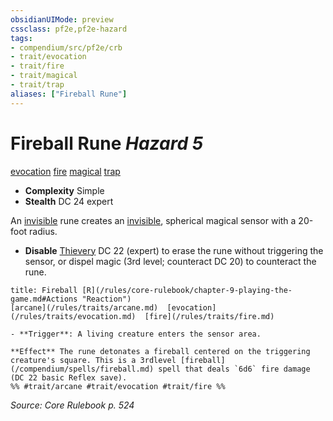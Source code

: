 ```yaml
---
obsidianUIMode: preview
cssclass: pf2e,pf2e-hazard
tags:
- compendium/src/pf2e/crb
- trait/evocation
- trait/fire
- trait/magical
- trait/trap
aliases: ["Fireball Rune"]
---
```

# Fireball Rune *Hazard 5*  
[evocation](/rules/traits/evocation.md)  [fire](/rules/traits/fire.md)  [magical](/rules/traits/magical.md)  [trap](/rules/traits/trap.md)  

- **Complexity** Simple
- **Stealth** DC 24 expert  

An [invisible](/rules/conditions.md#Invisible) rune creates an [invisible](/rules/conditions.md#Invisible), spherical magical sensor with a 20-foot radius.

- **Disable** [Thievery](/compendium/skills.md#Thievery) DC 22 (expert) to erase the rune without triggering the sensor, or dispel magic (3rd level; counteract DC 20) to counteract the rune.  
     
```ad-embed-ability
title: Fireball [R](/rules/core-rulebook/chapter-9-playing-the-game.md#Actions "Reaction")
[arcane](/rules/traits/arcane.md)  [evocation](/rules/traits/evocation.md)  [fire](/rules/traits/fire.md)  

- **Trigger**: A living creature enters the sensor area.

**Effect** The rune detonates a fireball centered on the triggering creature's square. This is a 3rdlevel [fireball](/compendium/spells/fireball.md) spell that deals `6d6` fire damage (DC 22 basic Reflex save).  
%% #trait/arcane #trait/evocation #trait/fire %%
```

*Source: Core Rulebook p. 524*